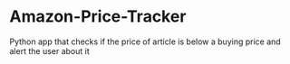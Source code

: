 # Amazon-Price-Tracker
Python app that checks if the price of article is below a buying price and alert the user about it
